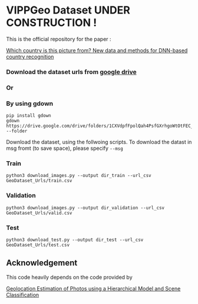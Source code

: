 # VIPPGeo Dataset UNDER CONSTRUCTION !

This is the official repository for the paper : 

[Which country is this picture from? New data and methods for DNN-based country recognition](https://arxiv.org/pdf/2209.02429.pdf) 


### Download the dataset urls from [google drive](https://drive.google.com/drive/folders/1CXVdpfFpolQah4PsfGXrhgoWtOtFEC__?usp=sharing)

### Or 
### By using gdown

```
pip install gdown
gdown https://drive.google.com/drive/folders/1CXVdpfFpolQah4PsfGXrhgoWtOtFEC__ --folder
```

Download the dataset, using the follwoing scripts. To download the datast in msg fromt (to save space), please specify ``` --msg ```
&nbsp;
### Train 
    python3 download_images.py --output dir_train --url_csv GeoDataset_Urls/train.csv 

### Validation
    python3 download_images.py --output dir_validation --url_csv GeoDataset_Urls/valid.csv  
### Test 
    python3 download_test.py --output dir_test --url_csv GeoDataset_Urls/test.csv 

## Acknowledgement 

This code heavily depends on the code provided by 

[Geolocation Estimation of Photos using a Hierarchical Model and Scene Classification](https://github.com/TIBHannover/GeoEstimation) 
